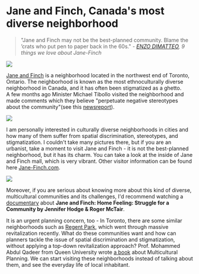 
# Jane and Finch, Canada's most diverse neighborhood

> "Jane and Finch may not be the best-planned community. Blame the ’crats who put pen to paper back in the 60s." - *[ENZO DIMATTEO](https://nowtoronto.com/news/9-things-we-love-about-jane-finch/), 9 things we love about Jane-Finch*

![](janeandfinch0.jpg)

[Jane and Finch](https://en.wikipedia.org/wiki/Jane_and_Finch#cite_note-NFB_1098_homefeeling-6) is a neighborhood located in the northwest end of Toronto, Ontario. The neighborhood is known as the most ethnoculturally diverse neighborhood in Canada, and it has often been stigmatized as a ghetto.  
A few months ago Minister Michael Tibollo visited the neighborhood and made comments which they believe "perpetuate negative stereotypes about the community"(see this [newsreport](https://toronto.citynews.ca/video/2018/07/18/jane-finch-residents-defend-neighbourhood-after-ministers-comments/)). 

![](janeandfinch2.jpg)

I am personally interested in culturally diverse neighborhoods in cities and how many of them suffer from spatial discrimination, stereotypes, and stigmatization. I couldn't take many pictures there, but if you are an urbanist, take a moment to visit Jane and Finch - it is not the best-planned neighborhood, but it has its charm. You can take a look at the inside of Jane and Finch mall, which is very vibrant. Other visitor information can be found here [Jane-Finch.com](http://www.jane-finch.com/). 

![](janeandfinch1.jpg)
 
Moreover, if you are serious about knowing more about this kind of diverse, multicultural communities and its challenges, I'd recommend watching a [documentary](https://www.nfb.ca/film/home_feeling_struggle_for_a_community/) about **Jane and Finch: Home Feeling: Struggle for a Community by Jennifer Hodge & Roger McTair**.

It is an urgent planning concern, too - In Toronto, there are some similar neighborhoods such as [Regent Park](https://www.ryerson.ca/content/dam/graduate/programs/ensciman/forms/RemoAgostino_RegentParkRevitalization_EnSciMan2013.pdf), which went through massive revitalization recently. What do these communities want and how can planners tackle the issue of spatial discrimination and stigmatization, without applying a top-down revitalization approach? Prof. Mohammed Abdul Qadeer from Queen University wrote [a book](https://www.amazon.ca/Multicultural-Cities-Toronto-York-Angeles/dp/1442630140) about Multicultural Planning. We can start visiting these neighborhoods instead of talking about them, and see the everyday life of local inhabitant. 